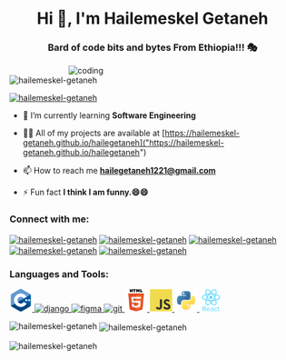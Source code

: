 <h1 align="center">Hi 👋, I'm Hailemeskel Getaneh</h1>
<h3 align="center">Bard of code bits and bytes From Ethiopia!!! 🎭</h3>
<img align ="right" alt="coding" width="400" https://media.giphy.com/media/11jacPItBsJDLa/giphy.gif>




  
<p align="left"> <img src="https://komarev.com/ghpvc/?username=hailemeskel-getaneh&label=Profile%20views&color=0e75b6&style=flat" alt="hailemeskel-getaneh" /> </p>

<p align="left"> <a href="https://twitter.com/hailemeskel-getaneh" target="blank"><img src="https://img.shields.io/twitter/follow/hailemeskel-getaneh?logo=twitter&style=for-the-badge" alt="hailemeskel-getaneh" /></a> </p>

- 🌱 I’m currently learning **Software Engineering**

- 👨‍💻 All of my projects are available at [https://hailemeskel-getaneh.github.io/hailegetaneh]("https://hailemeskel-getaneh.github.io/hailegetaneh")

- 📫 How to reach me **hailegetaneh1221@gmail.com**

- ⚡ Fun fact **I think I am funny.😄😄**

<h3 align="left">Connect with me:</h3>
<p align="left">
<a href="https://codepen.io/hailemeskel-getaneh" target="blank"><img align="center" src="https://raw.githubusercontent.com/rahuldkjain/github-profile-readme-generator/master/src/images/icons/Social/codepen.svg" alt="hailemeskel-getaneh" height="30" width="40" /></a>
<a href="https://twitter.com/hailemeskel-getaneh" target="blank"><img align="center" src="https://raw.githubusercontent.com/rahuldkjain/github-profile-readme-generator/master/src/images/icons/Social/twitter.svg" alt="hailemeskel-getaneh" height="30" width="40" /></a>
<a href="https://fb.com/hailemeskel-getaneh" target="blank"><img align="center" src="https://raw.githubusercontent.com/rahuldkjain/github-profile-readme-generator/master/src/images/icons/Social/facebook.svg" alt="hailemeskel-getaneh" height="30" width="40" /></a>
<a href="https://www.leetcode.com/hailemeskel-getaneh" target="blank"><img align="center" src="https://raw.githubusercontent.com/rahuldkjain/github-profile-readme-generator/master/src/images/icons/Social/leet-code.svg" alt="hailemeskel-getaneh" height="30" width="40" /></a>
<a href="https://www.topcoder.com/members/hailemeskel-getaneh" target="blank"><img align="center" src="https://raw.githubusercontent.com/rahuldkjain/github-profile-readme-generator/master/src/images/icons/Social/topcoder.svg" alt="hailemeskel-getaneh" height="30" width="40" /></a>
</p>

<h3 align="left">Languages and Tools:</h3>
<p align="left"> <a href="https://www.w3schools.com/cpp/" target="_blank" rel="noreferrer"> <img src="https://raw.githubusercontent.com/devicons/devicon/master/icons/cplusplus/cplusplus-original.svg" alt="cplusplus" width="40" height="40"/> </a> <a href="https://www.djangoproject.com/" target="_blank" rel="noreferrer"> <img src="https://cdn.worldvectorlogo.com/logos/django.svg" alt="django" width="40" height="40"/> </a> <a href="https://www.figma.com/" target="_blank" rel="noreferrer"> <img src="https://www.vectorlogo.zone/logos/figma/figma-icon.svg" alt="figma" width="40" height="40"/> </a> <a href="https://git-scm.com/" target="_blank" rel="noreferrer"> <img src="https://www.vectorlogo.zone/logos/git-scm/git-scm-icon.svg" alt="git" width="40" height="40"/> </a> <a href="https://www.w3.org/html/" target="_blank" rel="noreferrer"> <img src="https://raw.githubusercontent.com/devicons/devicon/master/icons/html5/html5-original-wordmark.svg" alt="html5" width="40" height="40"/> </a> <a href="https://developer.mozilla.org/en-US/docs/Web/JavaScript" target="_blank" rel="noreferrer"> <img src="https://raw.githubusercontent.com/devicons/devicon/master/icons/javascript/javascript-original.svg" alt="javascript" width="40" height="40"/> </a> <a href="https://www.python.org" target="_blank" rel="noreferrer"> <img src="https://raw.githubusercontent.com/devicons/devicon/master/icons/python/python-original.svg" alt="python" width="40" height="40"/> </a> <a href="https://reactjs.org/" target="_blank" rel="noreferrer"> <img src="https://raw.githubusercontent.com/devicons/devicon/master/icons/react/react-original-wordmark.svg" alt="react" width="40" height="40"/> </a> </p>

<p><img align="left" src="https://github-readme-stats.vercel.app/api/top-langs?username=hailemeskel-getaneh&show_icons=true&locale=en&layout=compact" alt="hailemeskel-getaneh" /></p>

<p>&nbsp;<img align="center" src="https://github-readme-stats.vercel.app/api?username=hailemeskel-getaneh&show_icons=true&locale=en" alt="hailemeskel-getaneh" /></p>

<p><img align="center" src="https://github-readme-streak-stats.herokuapp.com/?user=hailemeskel-getaneh&" alt="hailemeskel-getaneh" /></p>
